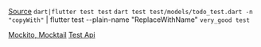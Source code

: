 [Source](https://pub.dev/packages/test#writing-tests)
`dart|flutter test test`
`dart test test/models/todo_test.dart -n "copyWith"` | flutter test --plain-name "ReplaceWithName"
`very_good test`

[Mockito, Mocktail](https://stackoverflow.com/questions/72379090/how-to-create-mock-object-for-a-class-in-flutter-for-testing)
[Test Api](https://www.toptal.com/flutter/unit-testing-flutter)

